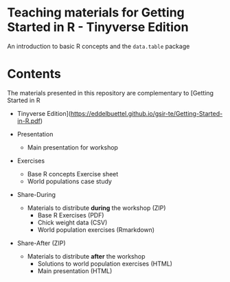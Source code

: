 # Teaching materials for Getting Started in R - Tinyverse Edition

An introduction to basic R concepts and the `data.table` package

# Contents

The materials presented in this repository are complementary to [Getting Started in R 
- Tinyverse Edition](https://eddelbuettel.github.io/gsir-te/Getting-Started-in-R.pdf)

- Presentation
  + Main presentation for workshop
- Exercises 
  + Base R concepts Exercise sheet
  + World populations case study
- Share-During
  + Materials to distribute **during** the workshop (ZIP)
    + Base R Exercises (PDF)
    + Chick weight data (CSV)
    + World population exercises (Rmarkdown)
- Share-After (ZIP)
  + Materials to distribute **after** the workshop 
    + Solutions to world population exercises (HTML)
    + Main presentation (HTML)

